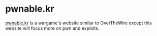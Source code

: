 # pwnable.kr

[pwnable.kr](pwnable.kr) is a wargame's website similar to OverTheWire except this website will focus more on pwn and exploits.
